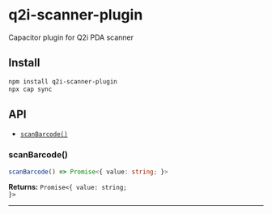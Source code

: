 # q2i-scanner-plugin

Capacitor plugin for Q2i PDA scanner

## Install

```bash
npm install q2i-scanner-plugin
npx cap sync
```

## API

<docgen-index>

* [`scanBarcode()`](#scanbarcode)

</docgen-index>

<docgen-api>
<!--Update the source file JSDoc comments and rerun docgen to update the docs below-->

### scanBarcode()

```typescript
scanBarcode() => Promise<{ value: string; }>
```

**Returns:** <code>Promise&lt;{ value: string; }&gt;</code>

--------------------

</docgen-api>
